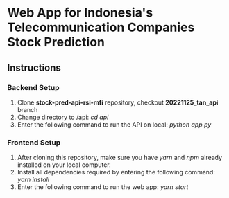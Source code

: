 # Web App for Indonesia's Telecommunication Companies Stock Prediction

## Instructions
### Backend Setup
1. Clone **stock-pred-api-rsi-mfi** repository, checkout **20221125_tan_api** branch
2. Change directory to /api: *cd api*
3. Enter the following command to run the API on local: *python app.py*

### Frontend Setup
1. After cloning this repository, make sure you have *yarn* and *npm* already installed on your local computer.
2. Install all dependencies required by entering the following command: *yarn install*
3. Enter the following command to run the web app: *yarn start*